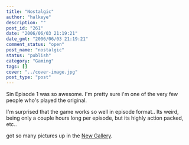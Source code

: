 ```yaml
---
title: "Nostalgic"
author: "halkeye"
description: ""
post_id: "261"
date: "2006/06/03 21:19:21"
date_gmt: "2006/06/03 21:19:21"
comment_status: "open"
post_name: "nostalgic"
status: "publish"
category: "Gaming"
tags: []
cover: "../cover-image.jpg"
post_type: "post"
---
```


Sin Episode 1 was so awesome. I'm pretty sure i'm one of the very few people who's played the original.

I'm surprised that the game works so well in episode format.. Its weird, being only a couple hours long per episode, but its highly action packed, etc..

got so many pictures up in the [New Gallery](https://www.halkeye.net/node/193).
